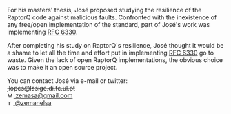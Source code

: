 For his masters' thesis, Jos&eacute; proposed studying the resilience of the RaptorQ code against malicious faults. Confronted with the inexistence of any free/open implementation of the standard, part of Jos&eacute;'s work was implementing [RFC 6330](http://tools.ietf.org/html/rfc6330).

After completing his study on RaptorQ's resilience, Jos&eacute; thought it would be a shame to let all the time and effort put in implementing [RFC 6330](http://tools.ietf.org/html/rfc6330) go to waste. Given the lack of open RaptorQ implementations, the obvious choice was to make it an open source project.

<!--- We use the span tag to disable auto URL on email -->
You can contact Jos&eacute; via e-mail or twitter:  
~~jlopes<span></span>@lasige.di.fc.ul.pt~~  
[<img src="resources/mail-logo.png" width="15" height="12" alt="Mail logo"/>  zemasa@gmail.com](mailto:zemasa@gmail.com)  
[<img src="resources/twitter-logo.png" width="14" height="11" alt="Twitter logo"/>  @zemanelsa](https://twitter.com/zemanelsa)
